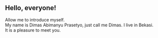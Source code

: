 ## Hello, everyone! ##
Allow me to introduce myself. <br />
My name is Dimas Abimanyu Prasetyo, just call me Dimas. I live in Bekasi. <br />
It is a pleasure to meet you.
